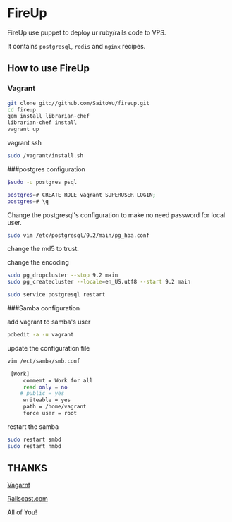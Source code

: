 # FireUp

FireUp use puppet to deploy ur ruby/rails code to VPS.

It contains `postgresql`, `redis` and `nginx` recipes.

## How to use FireUp

### Vagrant

```bash
git clone git://github.com/SaitoWu/fireup.git
cd fireup
gem install librarian-chef
librarian-chef install
vagrant up
```

vagrant ssh

```bash
sudo /vagrant/install.sh
```

###postgres configuration

```bash
$sudo -u postgres psql

postgres=# CREATE ROLE vagrant SUPERUSER LOGIN;
postgres=# \q

```
Change the postgresql's configuration to make no need password for local user.

```bash
sudo vim /etc/postgresql/9.2/main/pg_hba.conf
```
change the md5 to trust.

change the encoding 

```bash
sudo pg_dropcluster --stop 9.2 main
sudo pg_createcluster --locale=en_US.utf8 --start 9.2 main
```

```bash
sudo service postgresql restart
```

###Samba configuration

add vagrant to samba's user
```bash
pdbedit -a -u vagrant
```
update the configuration file

```bash
vim /ect/samba/smb.conf
```

```bash
 [Work]
     commemt = Work for all
     read only = no
    # public = yes
     writeable = yes
     path = /home/vagrant
     force user = root
```

restart the samba

```bash
sudo restart smbd
sudo restart nmbd
```

## THANKS

[Vagarnt](http://vagrantup.com/)

[Railscast.com](http://railscasts.com/episodes/293-nginx-unicorn)

All of You!
